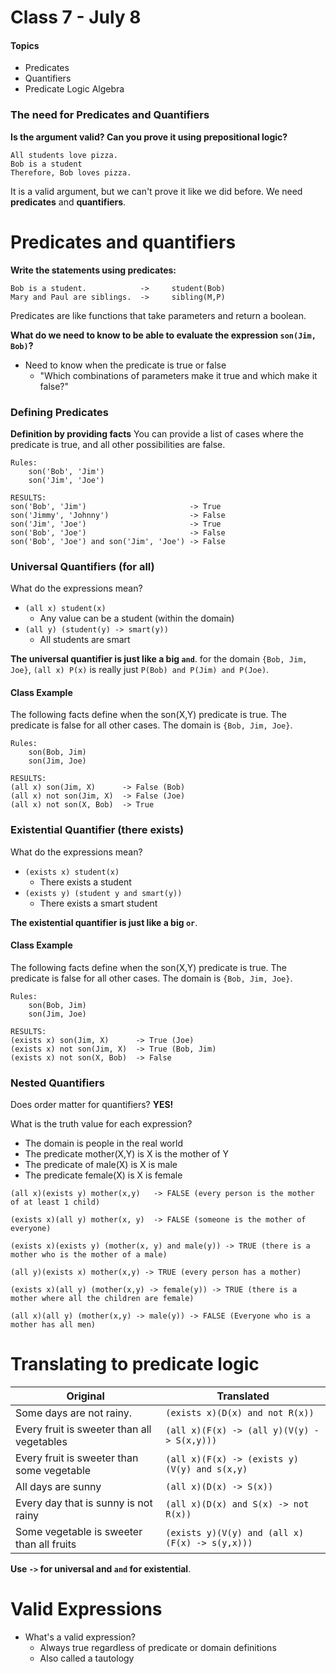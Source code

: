 # Class 7 - July 8
#### Topics
* Predicates
* Quantifiers
* Predicate Logic Algebra

### The need for Predicates and Quantifiers

**Is the argument valid? Can you prove it using prepositional logic?**

```
All students love pizza.
Bob is a student
Therefore, Bob loves pizza.
```

It is a valid argument, but we can't prove it like we did before. We need **predicates** and **quantifiers**.

# Predicates and quantifiers

**Write the statements using predicates:**
```
Bob is a student.            ->     student(Bob)
Mary and Paul are siblings.  ->     sibling(M,P)
```

Predicates are like functions that take parameters and return a boolean.

**What do we need to know to be able to evaluate the expression `son(Jim, Bob)`?**
* Need to know when the predicate is true or false
    - "Which combinations of parameters make it true and which make it false?"

### Defining Predicates

**Definition by providing facts** 
You can provide a list of cases where the predicate is true, and all other possibilities are false.

```
Rules:
    son('Bob', 'Jim')
    son('Jim', 'Joe')

RESULTS:
son('Bob', 'Jim')                       -> True
son('Jimmy', 'Johnny')                  -> False
son('Jim', 'Joe')                       -> True
son('Bob', 'Joe')                       -> False
son('Bob', 'Joe') and son('Jim', 'Joe') -> False
```



### Universal Quantifiers (for all)

What do the expressions mean?
* `(all x) student(x)`
    - Any value can be a student (within the domain)
* `(all y) (student(y) -> smart(y))`
    - All students are smart

**The universal quantifier is just like a big `and`**. for the domain `{Bob, Jim, Joe}`, `(all x) P(x)` is really just `P(Bob) and P(Jim) and P(Joe)`.

#### Class Example

The following facts define when the son(X,Y) predicate is true. The predicate is false for all other cases. The domain is `{Bob, Jim, Joe}`.


```
Rules:
    son(Bob, Jim)
    son(Jim, Joe)

RESULTS:
(all x) son(Jim, X)      -> False (Bob)
(all x) not son(Jim, X)  -> False (Joe)
(all x) not son(X, Bob)  -> True
```




### Existential Quantifier (there exists)

What do the expressions mean?
* `(exists x) student(x)`
    - There exists a student
* `(exists y) (student y and smart(y))`
    - There exists a smart student

**The existential quantifier is just like a big `or`**.

#### Class Example

The following facts define when the son(X,Y) predicate is true. The predicate is false for all other cases. The domain is `{Bob, Jim, Joe}`.

```
Rules:
    son(Bob, Jim)
    son(Jim, Joe)

RESULTS:
(exists x) son(Jim, X)      -> True (Joe)
(exists x) not son(Jim, X)  -> True (Bob, Jim)
(exists x) not son(X, Bob)  -> False
```



### Nested Quantifiers
Does order matter for quantifiers? **YES!**

What is the truth value for each expression?
* The domain is people in the real world
* The predicate mother(X,Y) is X is the mother of Y
* The predicate of male(X) is X is male
* The predicate female(X) is X is female

```
(all x)(exists y) mother(x,y)   -> FALSE (every person is the mother of at least 1 child)

(exists x)(all y) mother(x, y)  -> FALSE (someone is the mother of everyone)

(exists x)(exists y) (mother(x, y) and male(y)) -> TRUE (there is a mother who is the mother of a male)

(all y)(exists x) mother(x,y) -> TRUE (every person has a mother)

(exists x)(all y) (mother(x,y) -> female(y)) -> TRUE (there is a mother where all the children are female)

(all x)(all y) (mother(x,y) -> male(y)) -> FALSE (Everyone who is a mother has all men)

```



# Translating to predicate logic


| Original | Translated |
| -------- | ---------- |
| Some days are not rainy. | `(exists x)(D(x) and not R(x))` |
| Every fruit is sweeter than all vegetables | `(all x)(F(x) -> (all y)(V(y) -> S(x,y)))` |
| Every fruit is sweeter than some vegetable | `(all x)(F(x) -> (exists y)(V(y) and s(x,y)` |
| All days are sunny | `(all x)(D(x) -> S(x))` |
| Every day that is sunny is not rainy | `(all x)(D(x) and S(x) -> not R(x))` |
| Some vegetable is sweeter than all fruits | `(exists y)(V(y) and (all x)(F(x) -> s(y,x)))` |

**Use `->` for universal and `and` for existential**.


# Valid Expressions
* What's a valid expression?
    - Always true regardless of predicate or domain definitions
    - Also called a tautology








